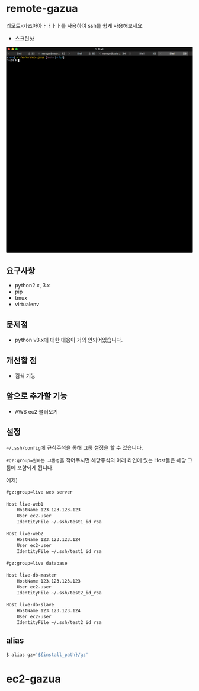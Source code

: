 # remote-gazua

리모트-가즈아아ㅏㅏㅏㅏ를 사용하여 ssh를 쉽게 사용해보세요.

- 스크린샷

![screenshot](./image/screen.gif)

## 요구사항

- python2.x, 3.x
- pip
- tmux
- virtualenv

## 문제점

- python v3.x에 대한 대응이 거의 안되어있습니다.

## 개선할 점

- 검색 기능

## 앞으로 추가할 기능

- AWS ec2 불러오기

## 설정

`~/.ssh/config`에 규칙주석을 통해 그룹 설정을 할 수 있습니다.

`#gz:group=원하는 그룹명`을 적어주시면 해당주석의 아래 라인에 있는 Host들은 해당 그룹에 포함되게 됩니다.

예제)

```
#gz:group=live web server

Host live-web1
    HostName 123.123.123.123
    User ec2-user
    IdentityFile ~/.ssh/test1_id_rsa

Host live-web2
    HostName 123.123.123.124
    User ec2-user
    IdentityFile ~/.ssh/test1_id_rsa

#gz:group=live database

Host live-db-master
    HostName 123.123.123.123
    User ec2-user
    IdentityFile ~/.ssh/test2_id_rsa

Host live-db-slave
    HostName 123.123.123.124
    User ec2-user
    IdentityFile ~/.ssh/test2_id_rsa

```

## alias

```bash
$ alias gz='${install_path}/gz'
```
# ec2-gazua
